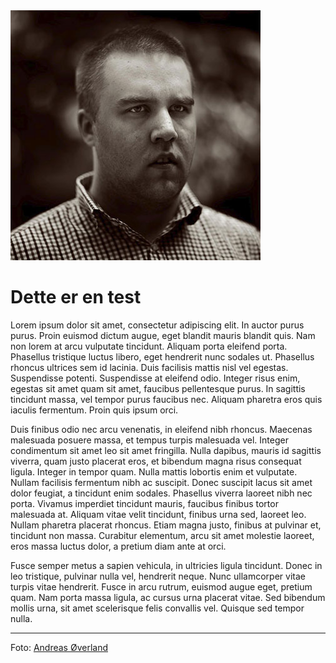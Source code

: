 <div class="roundcontainer">
  <div class="round">
    <img src="/img/oyvind1.jpg">
  </div>
</div>

# Dette er en test

Lorem ipsum dolor sit amet, consectetur adipiscing elit. In auctor purus purus. Proin euismod dictum augue, eget blandit mauris blandit quis. Nam non lorem at arcu vulputate tincidunt. Aliquam porta eleifend porta. Phasellus tristique luctus libero, eget hendrerit nunc sodales ut. Phasellus rhoncus ultrices sem id lacinia. Duis facilisis mattis nisl vel egestas. Suspendisse potenti. Suspendisse at eleifend odio. Integer risus enim, egestas sit amet quam sit amet, faucibus pellentesque purus. In sagittis tincidunt massa, vel tempor purus faucibus nec. Aliquam pharetra eros quis iaculis fermentum. Proin quis ipsum orci.

Duis finibus odio nec arcu venenatis, in eleifend nibh rhoncus. Maecenas malesuada posuere massa, et tempus turpis malesuada vel. Integer condimentum sit amet leo sit amet fringilla. Nulla dapibus, mauris id sagittis viverra, quam justo placerat eros, et bibendum magna risus consequat ligula. Integer in tempor quam. Nulla mattis lobortis enim et vulputate. Nullam facilisis fermentum nibh ac suscipit. Donec suscipit lacus sit amet dolor feugiat, a tincidunt enim sodales. Phasellus viverra laoreet nibh nec porta. Vivamus imperdiet tincidunt mauris, faucibus finibus tortor malesuada at. Aliquam vitae velit tincidunt, finibus urna sed, laoreet leo. Nullam pharetra placerat rhoncus. Etiam magna justo, finibus at pulvinar et, tincidunt non massa. Curabitur elementum, arcu sit amet molestie laoreet, eros massa luctus dolor, a pretium diam ante at orci.

Fusce semper metus a sapien vehicula, in ultricies ligula tincidunt. Donec in leo tristique, pulvinar nulla vel, hendrerit neque. Nunc ullamcorper vitae turpis vitae hendrerit. Fusce in arcu rutrum, euismod augue eget, pretium quam. Nam porta massa ligula, ac cursus urna placerat vitae. Sed bibendum mollis urna, sit amet scelerisque felis convallis vel. Quisque sed tempor nulla.

---

Foto: [Andreas Øverland](http://www.andreasoverland.no/)
